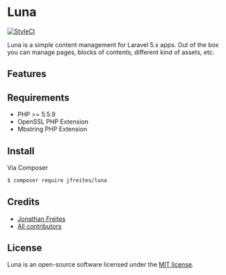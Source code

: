 # Luna

[![StyleCI](https://styleci.io/repos/66278431/shield)](https://styleci.io/repos/66278431)

Luna is a simple content management for Laravel 5.x apps. Out of the box you can manage pages, blocks of contents, different kind of assets, etc.

## Features


## Requirements

- PHP >= 5.5.9
- OpenSSL PHP Extension
- Mbstring PHP Extension

## Install

Via Composer

``` bash
$ composer require jfreites/luna
```

## Credits

- [Jonathan Freites](https://github.com/jfreites)
- [All contributors](https://github.com/jfreites/luna/graphs/contributors)

## License

Luna is an open-source software licensed under the [MIT license](http://opensource.org/licenses/MIT).
